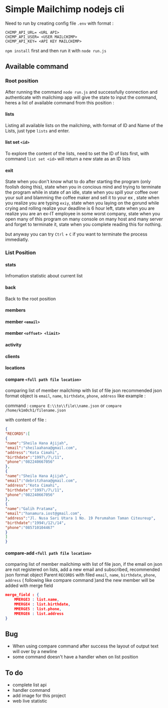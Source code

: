 # Simple Mailchimp nodejs cli

Need to run by creating config file `.env` with format :


```file
CHIMP_API_URL= <URL API>
CHIMP_API_USER= <USER MAILCHIMP>
CHIMP_API_KEY= <API KEY MAILCHIMP>
```



`npm install` first and then run it with `node run.js`



## Available command 

### Root position

After running the command `node run.js` and successfully connection and authenticate with mailchimp app will give the state to input the command, heres a list of available command from this position :

#### lists

Listing all available lists on the mailchimp, with format of ID and Name of the Lists, just type `lists` and enter.

#### list set `<id>`

To explore the content of the lists, need to set the ID of lists first, with command `list set <id>` will return a new state as an ID lists 

#### exit

State when you don't know what to do after starting the program (only foolish doing this), state when you in concious mind and trying to terminate the program while in state of an idle, state when you spill your coffee over your suit and blamming the coffee maker and sell it to your ex , state when you realize you are typing `exiy`, state when you laying on the gorund while crying and rolling realize your deadline is 6 hour left, state when you are realize you are an ex-IT employee in some worst company, state when you open many of this program on many console on many host and many server and forget to terminate it, state when you complete reading this for nothing.



but anyway you can try `Ctrl` + `C` if you want to terminate the process immediatly.

### List Position

#### stats

Infromation statistic about current list

#### back

Back to the root position

#### members

#### member `<email>`

#### member `<offset> <limit>`

#### activity

#### clients

#### locations

#### compare `<full path file location>`

comparing list of member mailchimp with list of file json recommended json format object is `email`, `name`, `birthdate`, `phone`, `address` like example :

command : `compare E:\\to\\file\\name.json` or `compare /home/k1m0ch1/filename.json`

with content of file :

```json
{
"RECORDS":[
{
"name":"Sheila Hana Ajijah",
"email":"sheilaahana@gmail.com",
"address":"Kota Cimahi",
"birthdate":"1997\/7\/11",
"phone":"082240667056"
},
{
"name":"Sheila Hana Ajijah",
"email":"debritzhana@gmail.com",
"address":"Kota Cimahi",
"birthdate":"1997\/7\/11",
"phone":"082240667056"
},
{
"name":"Galih Pratama",
"email":"hanamura.iost@gmail.com",
"address":"Jl. Nusa Sari Utara 1 No. 19 Perumahan Taman Citeureup",
"birthdate":"1994\/12\/14",
"phone":"085710104467"
}
]
}
```

#### compare-add `<full path file location>`

comparing list of member mailchimp with list of file json, if the email on json are not registered on lists, add a new email and subscribed, recommended json format object Parent `RECORDS` with filed `email`, `name`, `birthdate`, `phone`, `address` ( following like compare command )and the new member will be added with merge field 
```json
merge_field : {
	MMERGE3 : list.name,
	MMERGE4 : list.birthdate,
	MMERGE5 : list.phone,
	MMERGE6 : list.address
}
```
## Bug

- When using compare command after success the layout of output text will over by a newline
- some command doesn't have a handler when on list position



## To do

- complete list api
- handler command
- add image for this project
- web live statistic
